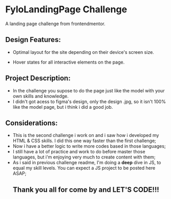 # FyloLandingPage Challenge
A landing page challenge from frontendmentor.

## Design Features:
- Optimal layout for the site depending on their device's screen size.

- Hover states for all interactive elements on the page.

## Project Description:
- In the challenge you supose to do the page just like the model with your own skills and knowledge.
- I didn't got acess to figma's design, only the design .jpg, so it isn't 100% like the model page, but i think i did a good job.

## Considerations:
- This is the second challenge i work on and i saw how i developed my HTML & CSS skills. I did this one way faster than the first challenge;
- Now i have a better logic to write more codes based in those languages;
- I still have a lot of practice and work to do before master those languages, but i'm enjoying very much to create content with them;
- As i said in previous challenge readme, I'm doing a **deep** dive in JS, to equal my skill levels. You can expect a JS project to be posted here ASAP;

<div align ="center">

## Thank you all for come by and **LET'S CODE!!!**

</div>
